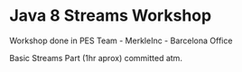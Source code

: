 # Java 8 Streams Workshop

Workshop done in PES Team - MerkleInc - Barcelona Office

Basic Streams Part (1hr aprox) committed atm.


